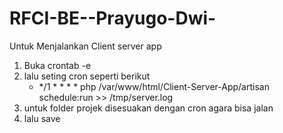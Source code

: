 # RFCI-BE--Prayugo-Dwi-

Untuk Menjalankan Client server app

1. Buka crontab -e
2. lalu seting cron seperti berikut
    - */1 * * * * php /var/www/html/Client-Server-App/artisan schedule:run >> /tmp/server.log
3. untuk folder projek disesuakan dengan cron agara bisa jalan
4. lalu save
